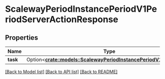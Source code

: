 # ScalewayPeriodInstancePeriodV1PeriodServerActionResponse

## Properties

Name | Type | Description | Notes
------------ | ------------- | ------------- | -------------
**task** | Option<[**crate::models::ScalewayPeriodInstancePeriodV1PeriodTask**](scaleway.instance.v1.Task.md)> |  | [optional]

[[Back to Model list]](../README.md#documentation-for-models) [[Back to API list]](../README.md#documentation-for-api-endpoints) [[Back to README]](../README.md)


